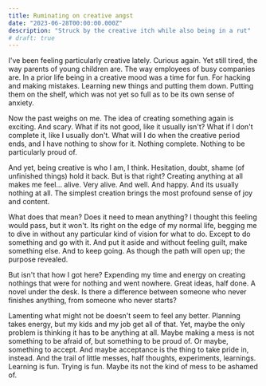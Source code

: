 ```yaml
---
title: Ruminating on creative angst
date: "2023-06-28T00:00:00.000Z"
description: "Struck by the creative itch while also being in a rut"
# draft: true
---
```



I've been feeling particularly creative lately. Curious again. Yet still tired, the way parents of young children are. The way employees of busy companies are. In a prior life being in a creative mood was a time for fun. For hacking and making mistakes. Learning new things and putting them down. Putting them on the shelf, which was not yet so full as to be its own sense of anxiety.

Now the past weighs on me. The idea of creating something again is exciting. And scary. What if its not good, like it usually isn't? What if I don't complete it, like I usually don't. What will I do when the creative period ends, and I have nothing to show for it. Nothing complete. Nothing to be particularly proud of. 

And yet, being creative is who I am, I think. Hesitation, doubt, shame (of unfinished things) hold it back. But is that right? Creating anything at all makes me feel... alive. Very alive. And well. And happy. And its usually nothing at all. The simplest creation brings the most profound sense of joy and content.  

What does that mean? Does it need to mean anything? I thought this feeling would pass, but it won't. Its right on the edge of my normal life, begging me to dive in without any particular kind of vision for what to do. Except to do something and go with it. And put it aside and without feeling guilt, make something else. And to keep going. As though the path will open up; the purpose revealed. 

But isn't that how I got here? Expending my time and energy on creating nothings that were for nothing and went nowhere. Great ideas, half done. A novel under the desk. Is there a difference between someone who never finishes anything, from someone who never starts? 

Lamenting what might not be doesn't seem to feel any better. Planning takes energy, but my kids and my job get all of that. Yet, maybe the only problem is thinking it has to be anything at all. Maybe making a mess is not something to be afraid of, but something to be proud of. Or maybe, something to accept. And maybe acceptance is the thing to take pride in, instead. And the trail of little messes, half thoughts, experiments, learnings. Learning is fun. Trying is fun. Maybe its not the kind of mess to be ashamed of. 